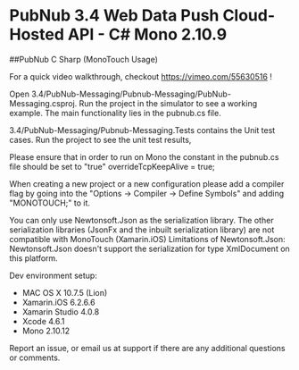 # PubNub 3.4 Web Data Push Cloud-Hosted API - C# Mono 2.10.9 
##PubNub C Sharp (MonoTouch Usage)

For a quick video walkthrough, checkout https://vimeo.com/55630516 !

Open 3.4/PubNub-Messaging/Pubnub-Messaging/PubNub-Messaging.csproj. Run the project in the simulator to see a working example. The main functionality lies in the pubnub.cs file.

3.4/PubNub-Messaging/Pubnub-Messaging.Tests contains the Unit test cases. Run the project to see the unit test results,

Please ensure that in order to run on Mono the constant in the pubnub.cs file should be set to "true"
overrideTcpKeepAlive = true;

When creating a new project or a new configuration please add a compiler flag by going into the "Options -> Compiler -> Define Symbols" and adding "MONOTOUCH;" to it.

You can only use Newtonsoft.Json as the serialization library. The other serialization libraries (JsonFx and the inbuilt serialization library) are not compatible with MonoTouch (Xamarin.iOS)
Limitations of Newtonsoft.Json: Newtonsoft.Json doesn't support the serialization for type XmlDocument on this platform. 

Dev environment setup:
- MAC OS X 10.7.5 (Lion)
- Xamarin.iOS 6.2.6.6
- Xamarin Studio 4.0.8
- Xcode 4.6.1
- Mono 2.10.12 

Report an issue, or email us at support if there are any additional questions or comments.


